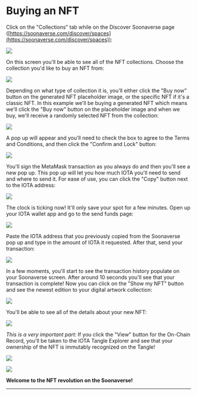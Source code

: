 # Buying an NFT

Click on the "Collections" tab while on the Discover Soonaverse page ([https://soonaverse.com/discover/spaces](https://soonaverse.com/discover/spaces)):

![](<../.gitbook/assets/image (31).png>)

On this screen you'll be able to see all of the NFT collections. Choose the collection you'd like to buy an NFT from:

![](<../.gitbook/assets/image (22).png>)

Depending on what type of collection it is, you'll either click the "Buy now" button on the generated NFT placeholder image, or the specific NFT if it's a classic NFT. In this example we'll be buying a generated NFT which means we'll click the "Buy now" button on the placeholder image and when we buy, we'll receive a randomly selected NFT from the collection:

![](<../.gitbook/assets/image (25).png>)

A pop up will appear and you'll need to check the box to agree to the Terms and Conditions, and then click the "Confirm and Lock" button:

![](<../.gitbook/assets/image (18).png>)

You'll sign the MetaMask transaction as you always do and then you'll see a new pop up. This pop up will let you how much IOTA you'll need to send and where to send it. For ease of use, you can click the "Copy" button next to the IOTA address:

![](<../.gitbook/assets/image (19).png>)

The clock is ticking now! It'll only save your spot for a few minutes. Open up your IOTA wallet app and go to the send funds page:

![](<../.gitbook/assets/image (30).png>)

Paste the IOTA address that you previously copied from the Soonaverse pop up and type in the amount of IOTA it requested. After that, send your transaction:

![](<../.gitbook/assets/image (7).png>)

In a few moments, you'll start to see the transaction history populate on your Soonaverse screen. After around 10 seconds you'll see that your transaction is complete! Now you can click on the "Show my NFT" button and see the newest edition to your digital artwork collection:

![](<../.gitbook/assets/image (29).png>)

You'll be able to see all of the details about your new NFT:

![](<../.gitbook/assets/image (14).png>)

_This is a very important part:_ If you click the "View" button for the On-Chain Record, you'll be taken to the IOTA Tangle Explorer and see that your ownership of the NFT is immutably recognized on the Tangle!

![](<../.gitbook/assets/image (33).png>)

![](<../.gitbook/assets/image (34).png>)



**Welcome to the NFT revolution on the Soonaverse!**

****
